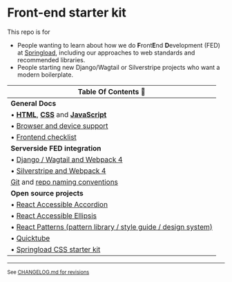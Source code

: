 # Front-end starter kit

This repo is for

- People wanting to learn about how we do **F**ront**E**nd **D**evelopment (FED) at [Springload](https://springload.co.nz), including our approaches to web standards and recommended libraries.
- People starting new Django/Wagtail or Silverstripe projects who want a modern boilerplate.

| Table Of Contents :book:                               |
|--------------------------------------------------------|
| **General Docs** |
|  •  [**HTML**](./docs/html.md), [**CSS**](./docs/css.md) and [**JavaScript**](./docs/javascript.md)
|  •  [Browser and device support](./docs/browser-device-support.md) |
|  • [Frontend checklist](./docs/frontend-checklist.md) |
| **Serverside FED integration** |
|  •  [Django / Wagtail and Webpack 4](./django-wagtail/) |
|  •  [Silverstripe and Webpack 4](./silverstripe/) |
| [Git](https://github.com/springload/wiki/blob/master/_springload-coding-standards/version-control/git.md) and [repo naming conventions](https://github.com/springload/wiki/blob/master/_springload-coding-standards/version-control/github.md) |
| **Open source projects** |
|  •  [React Accessible Accordion](https://github.com/springload/react-accessible-accordion) |
|  •  [React Accessible Ellipsis](https://github.com/springload/react-accessible-ellipsis) |
|  •  [React Patterns (pattern library / style guide / design system)](https://github.com/springload/react-patterns) |
|  •  [Quicktube](https://github.com/springload/quicktube) |
|  •  [Springload CSS starter kit](https://github.com/springload/frontend-starter-styles) |

--------------------------------

<sup> See [CHANGELOG.md for revisions](CHANGELOG.md)</sup>
